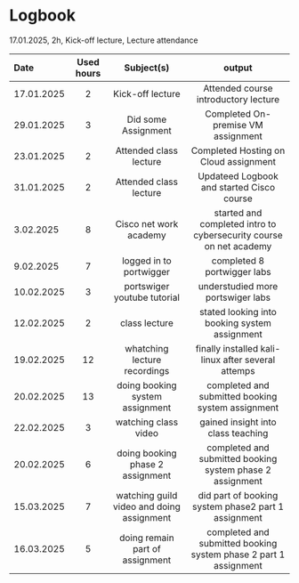 # Logbook

17.01.2025, 2h, Kick-off lecture, Lecture attendance

| Date  | Used hours | Subject(s) |  output |
| :---         |     :---:      |     :---:      |     :---:      |
| 17.01.2025 | 2 | Kick-off lecture  | Attended course introductory lecture  |
| 29.01.2025 | 3 | Did some Assignment| Completed On-premise VM assignment  |
| 23.01.2025 | 2 | Attended class lecture | Completed Hosting on Cloud assignment  |
| 31.01.2025 | 2 | Attended class lecture | Updateed Logbook and started Cisco course |
| 3.02.2025 | 8 | Cisco net work academy | started and completed intro to cybersecurity course on net academy|
| 9.02.2025 | 7 | logged in to portwigger | completed 8 portwigger labs |
| 10.02.2025 | 3 | portswiger youtube tutorial | understudied more portswiger labs |
| 12.02.2025 | 2 | class lecture | stated looking into booking system assignment |
| 19.02.2025 | 12 | whatching lecture recordings | finally installed kali-linux after several attemps |
| 20.02.2025 | 13 | doing booking system assignment | completed and submitted booking system assignment |
| 22.02.2025 | 3 | watching class video | gained insight into class teaching|
| 20.02.2025 | 6 | doing booking phase 2 assignment | completed and submitted booking system phase 2 assignment |
| 15.03.2025 | 7 | watching guild video and doing assignment | did part of booking system phase2 part 1 assignment|
| 16.03.2025 | 5 | doing remain part of assignment | completed and submitted booking system phase 2 part 1 assignment |


